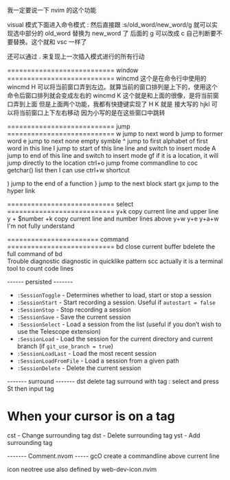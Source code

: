 我一定要说一下 nvim 的这个功能

visual 模式下面进入命令模式 :
然后直接跟 :s/old_word/new_word/g
就可以实现选中部分的 old_word 替换为 new_word 了
后面的 g 可以改成 c 自己判断要不要替换。这个就和 vsc 一样了

还可以通过 . 来复现上一次插入模式进行的所有行动



 ===========================  window  =========================== 
wincmd         这个是在命令行中使用的
wincmd H       可以将当前窗口弄到左边。就算当前的窗口排列是上下的，使用这个命令后窗口排列就会变成左右的
wincmd K       这个就是和上面的很像，是将当前窗口弄到上面
但是上面两个功能，我都有快捷键实现了 <C-w>H   <C-w>K   就是 <C-w> 接大写的 hjkl 可以将当前窗口上下左右移动
因为小写的是在这些窗口中跳转
              

 ===========================  jump   =========================== 
w              jump to next word
b              jump to former word
e              jump to next none empty symble
^              jump to first alphabet of first word in this line
I              jump to start of this line line and switch to insert mode
A              jump to end of this line and switch to insert mode
gf             if it is a location, it will jump directly to the location
ctrl+o         jump frome commandline to coc getchar() list then I can use ctrl+w shortcut

)              jump to the end of a function
}              jump to the next block start
gx             jump to the hyper link



 =========================== select  ===========================
y+k                 copy current line and upper line
y + $number +k      copy current line and number lines above
y+w   y+e   y+a+w   I'm not fully understand



=======================  command  =========================== 
bd              close current buffer
bdelete         the full command of bd    
Trouble diagnostic  diagnostic in quicklike pattern
scc             actually it is a terminal tool to count code lines


------ persisted -------

- `:SessionToggle` - Determines whether to load, start or stop a session
- `:SessionStart` - Start recording a session. Useful if `autostart = false`
- `:SessionStop` - Stop recording a session
- `:SessionSave` - Save the current session
- `:SessionSelect` - Load a session from the list (useful if you don’t wish to use the Telescope extension)
- `:SessionLoad` - Load the session for the current directory and current branch (if `git_use_branch = true`)
- `:SessionLoadLast` - Load the most recent session
- `:SessionLoadFromFile` - Load a session from a given path
- `:SessionDelete` - Delete the current session





------- surround -------
dst     delete tag
surround  with tag :  select and press St then input tag
# When your cursor is on a tag
cst - Change surrounding tag
dst - Delete surrounding tag
yst - Add surrounding tag



------- Comment.nvom -----
gcO    create a commandline above current line

icon neotree use also defined by web-dev-icon.nvim

